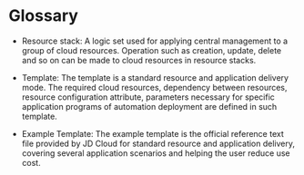 # Glossary

* Resource stack: A logic set used for applying central management to a group of cloud resources. Operation such as creation, update, delete and so on can be made to cloud resources in resource stacks.

* Template: The template is a standard resource and application delivery mode. The required cloud resources, dependency between resources, resource configuration attribute, parameters necessary for specific application programs of automation deployment are defined in such template.

* Example Template: The example template is the official reference text file provided by JD Cloud for standard resource and application delivery, covering several application scenarios and helping the user reduce use cost.

